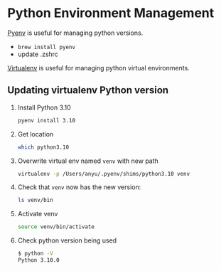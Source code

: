 # Python Environment Management

[Pyenv](https://github.com/pyenv/pyenv) is useful for managing python versions.
- `brew install pyenv`
- update .zshrc

[Virtualenv](https://virtualenv.pypa.io/en/stable/) is useful for managing python virtual environments.

## Updating virtualenv Python version

1. Install Python 3.10
    ```sh
    pyenv install 3.10
    ```

2. Get location
    ```sh
    which python3.10
    ```

3. Overwrite virtual env named `venv` with new path
    ```sh
    virtualenv -p /Users/anyu/.pyenv/shims/python3.10 venv
    ```

4. Check that `venv` now has the new version:
    ```sh
    ls venv/bin
    ```

5. Activate venv
    ```sh
    source venv/bin/activate
    ```

6. Check python version being used
    ```sh
    $ python -V
    Python 3.10.0
    ```